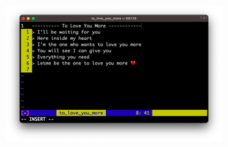<a align="center" href="https://open.spotify.com/track/4O027GHQ2NWmGFWoyCY6xf?si=vYrLs2KNR1yiBFTXHonI-w"><img src="https://raw.githubusercontent.com/t6tg/VimLyrics/main/to_love_you_more.png" alt="image"  /></a>

 <!-- <img src="https://i.ibb.co/Gdy6nyV/new.gif" alt="new" width="30"/> -->
